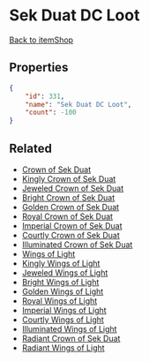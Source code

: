 # Sek Duat DC Loot

<no description available>

[Back to itemShop](../item-shops.md)

## Properties

```json
{
    "id": 331,
    "name": "Sek Duat DC Loot",
    "count": -100
}
```

## Related

- [Crown of Sek Duat](../items/9445-crown-of-sek-duat.md)
- [Kingly Crown of Sek Duat](../items/9446-kingly-crown-of-sek-duat.md)
- [Jeweled Crown of Sek Duat](../items/9447-jeweled-crown-of-sek-duat.md)
- [Bright Crown of Sek Duat](../items/9448-bright-crown-of-sek-duat.md)
- [Golden Crown of Sek Duat](../items/9449-golden-crown-of-sek-duat.md)
- [Royal Crown of Sek Duat](../items/9450-royal-crown-of-sek-duat.md)
- [Imperial Crown of Sek Duat](../items/9451-imperial-crown-of-sek-duat.md)
- [Courtly Crown of Sek Duat](../items/9452-courtly-crown-of-sek-duat.md)
- [Illuminated Crown of Sek Duat](../items/9453-illuminated-crown-of-sek-duat.md)
- [Wings of Light](../items/9454-wings-of-light.md)
- [Kingly Wings of Light](../items/9455-kingly-wings-of-light.md)
- [Jeweled Wings of Light](../items/9456-jeweled-wings-of-light.md)
- [Bright Wings of Light](../items/9457-bright-wings-of-light.md)
- [Golden Wings of Light](../items/9458-golden-wings-of-light.md)
- [Royal Wings of Light](../items/9459-royal-wings-of-light.md)
- [Imperial Wings of Light](../items/9460-imperial-wings-of-light.md)
- [Courtly Wings of Light](../items/9461-courtly-wings-of-light.md)
- [Illuminated Wings of Light](../items/9462-illuminated-wings-of-light.md)
- [Radiant Crown of Sek Duat](../items/19627-radiant-crown-of-sek-duat.md)
- [Radiant Wings of Light](../items/19628-radiant-wings-of-light.md)


